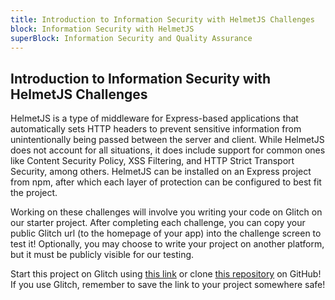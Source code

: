 ```yaml
---
title: Introduction to Information Security with HelmetJS Challenges
block: Information Security with HelmetJS
superBlock: Information Security and Quality Assurance
---
```

## Introduction to Information Security with HelmetJS Challenges

HelmetJS is a type of middleware for Express-based applications that automatically sets HTTP headers to prevent sensitive information from unintentionally being passed between the server and client. While HelmetJS does not account for all situations, it does include support for common ones like Content Security Policy, XSS Filtering, and HTTP Strict Transport Security, among others. HelmetJS can be installed on an Express project from npm, after which each layer of protection can be configured to best fit the project.

Working on these challenges will involve you writing your code on Glitch on our starter project. After completing each challenge, you can copy your public Glitch url (to the homepage of your app) into the challenge screen to test it! Optionally, you may choose to write your project on another platform, but it must be publicly visible for our testing.

Start this project on Glitch using <a rel='noopener noreferrer' target='_blank' href='https://glitch.com/#!/import/github/freeCodeCamp/boilerplate-infosec/'>this link</a> or clone <a rel='noopener noreferrer' target='_blank' href='https://github.com/freeCodeCamp/boilerplate-infosec/'>this repository</a> on GitHub! If you use Glitch, remember to save the link to your project somewhere safe!
